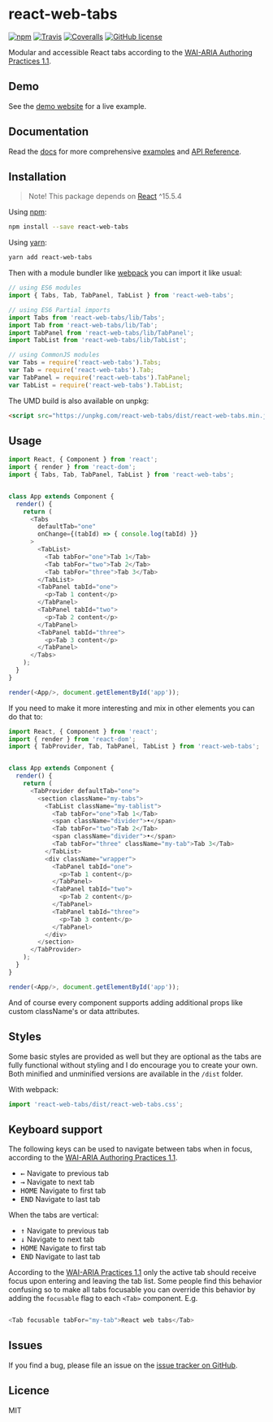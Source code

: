 # react-web-tabs
[![npm](https://img.shields.io/npm/v/react-web-tabs.svg?style=flat-square)](https://www.npmjs.com/package/react-web-tabs)
[![Travis](https://img.shields.io/travis/marcuslindfeldt/react-web-tabs.svg?style=flat-square)](https://travis-ci.org/marcuslindfeldt/react-web-tabs)
[![Coveralls](https://img.shields.io/coveralls/marcuslindfeldt/react-web-tabs.svg?style=flat-square)](https://coveralls.io/github/marcuslindfeldt/react-web-tabs?branch=master)
[![GitHub license](https://img.shields.io/badge/license-MIT-blue.svg?style=flat-square)](https://raw.githubusercontent.com/marcuslindfeldt/react-web-tabs/master/LICENSE)

Modular and accessible React tabs according to the [WAI-ARIA Authoring Practices 1.1](https://www.w3.org/TR/wai-aria-practices-1.1/#tabpanel).

## Demo
See the [demo website](https://react-web-tabs.firebaseapp.com/) for a live example.

## Documentation
Read the [docs](https://marcuslindfeldt.github.io/react-web-tabs/) for more comprehensive [examples](https://marcuslindfeldt.github.io/react-web-tabs/examples) and [API Reference](https://marcuslindfeldt.github.io/react-web-tabs/docs/api/).

## Installation
> Note! This package depends on [React](https://facebook.github.io/react/) ^15.5.4

Using [npm](https://www.npmjs.com/):
```bash
npm install --save react-web-tabs
```
Using [yarn](https://yarnpkg.com/en/):
```bash
yarn add react-web-tabs
```

Then with a module bundler like [webpack](https://webpack.js.org/) you can import it like usual:

```js
// using ES6 modules
import { Tabs, Tab, TabPanel, TabList } from 'react-web-tabs';

// using ES6 Partial imports
import Tabs from 'react-web-tabs/lib/Tabs';
import Tab from 'react-web-tabs/lib/Tab';
import TabPanel from 'react-web-tabs/lib/TabPanel';
import TabList from 'react-web-tabs/lib/TabList';

// using CommonJS modules
var Tabs = require('react-web-tabs').Tabs;
var Tab = require('react-web-tabs').Tab;
var TabPanel = require('react-web-tabs').TabPanel;
var TabList = require('react-web-tabs').TabList;
```

The UMD build is also available on unpkg:

```html
<script src="https://unpkg.com/react-web-tabs/dist/react-web-tabs.min.js"></script>
```

## Usage

```js
import React, { Component } from 'react';
import { render } from 'react-dom';
import { Tabs, Tab, TabPanel, TabList } from 'react-web-tabs';


class App extends Component {
  render() {
    return (
      <Tabs
        defaultTab="one"
        onChange={(tabId) => { console.log(tabId) }}
      >
        <TabList>
          <Tab tabFor="one">Tab 1</Tab>
          <Tab tabFor="two">Tab 2</Tab>
          <Tab tabFor="three">Tab 3</Tab>
        </TabList>
        <TabPanel tabId="one">
          <p>Tab 1 content</p>
        </TabPanel>
        <TabPanel tabId="two">
          <p>Tab 2 content</p>
        </TabPanel>
        <TabPanel tabId="three">
          <p>Tab 3 content</p>
        </TabPanel>
      </Tabs>
    );
  }
}

render(<App/>, document.getElementById('app'));
```

If you need to make it more interesting and mix in other elements you can do that to:

```js
import React, { Component } from 'react';
import { render } from 'react-dom';
import { TabProvider, Tab, TabPanel, TabList } from 'react-web-tabs';


class App extends Component {
  render() {
    return (
      <TabProvider defaultTab="one">
        <section className="my-tabs">
          <TabList className="my-tablist">
            <Tab tabFor="one">Tab 1</Tab>
            <span className="divider">•</span>
            <Tab tabFor="two">Tab 2</Tab>
            <span className="divider">•</span>
            <Tab tabFor="three" className="my-tab">Tab 3</Tab>
          </TabList>
          <div className="wrapper">
            <TabPanel tabId="one">
              <p>Tab 1 content</p>
            </TabPanel>
            <TabPanel tabId="two">
              <p>Tab 2 content</p>
            </TabPanel>
            <TabPanel tabId="three">
              <p>Tab 3 content</p>
            </TabPanel>
          </div>
        </section>
      </TabProvider>
    );
  }
}

render(<App/>, document.getElementById('app'));
```

And of course every component supports adding additional props like custom className's or data attributes.

## Styles

Some basic styles are provided as well but they are optional as the tabs are fully functional without styling and I do encourage you to create your own. Both minified and unminified versions are available in the `/dist` folder.

With webpack:
```js
import 'react-web-tabs/dist/react-web-tabs.css';
```

## Keyboard support
The following keys can be used to navigate between tabs when in focus, according to the [WAI-ARIA Authoring Practices 1.1](https://www.w3.org/TR/wai-aria-practices-1.1/#tabpanel).


* <kbd>←</kbd> Navigate to previous tab
* <kbd>→</kbd> Navigate to next tab
* <kbd>HOME</kbd> Navigate to first tab
* <kbd>END</kbd> Navigate to last tab

When the tabs are vertical:

* <kbd>↑</kbd> Navigate to previous tab
* <kbd>↓</kbd> Navigate to next tab
* <kbd>HOME</kbd> Navigate to first tab
* <kbd>END</kbd> Navigate to last tab

According to the [WAI-ARIA Practices 1.1](https://www.w3.org/TR/wai-aria-practices-1.1/#tabpanel) only the active tab should receive focus upon entering and leaving the tab list. Some people find this behavior confusing so to make all tabs focusable you can override this behavior by adding the `focusable` flag to each `<Tab>` component. E.g.

```js

<Tab focusable tabFor="my-tab">React web tabs</Tab>
```


## Issues
If you find a bug, please file an issue on the [issue tracker on GitHub](https://github.com/marcuslindfeldt/react-web-tabs/issues).

## Licence
MIT
